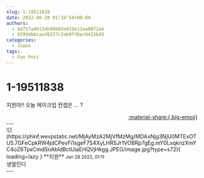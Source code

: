 ```yaml
---
slug: 1-19511838
date: 2022-06-28 01:10:54+09:00
authors:
  - 4d757a40134b90b02e919e13aa8072eb
  - 6599dbbcaa26237c2ab0f3becb421b45
categories:
  - Jiwon
tags:
  - Fan Post
---
```


# 1-19511838

<div class="post-container" markdown="1">
<div class="content-container md-sidebar__scrollwrap" markdown="1">

지원아!! 오늘 메이크업 컨셉은 ... ?

</div>
</div>

<div style="text-align: right;" markdown="1">
<a href="https://weverse.io/fromis9/fanpost/1-19511838" style="text-align: right;">:material-share:{.big-emoji}</a>
</div>
---

<div class="comments-container md-sidebar__scrollwrap" markdown="1">
<div class="comment" markdown="1">
<div class='id-container' markdown="1">
![](https://phinf.wevpstatic.net/MjAyMzA2MjVfMzMg/MDAxNjg3NjU0MTExOTU5.7GFeCpkRW4jdCPevFi1sgeF7S4XyLHRSJr1VOBRp7gEg.mY0LxqknzXmYC4oZ6TpxCmdSnAbldBctUiaEHQVjHkgg.JPEG/image.jpg?type=s72){ loading=lazy }
**<span class="artist">지원</span>** <small>Jun 28 2022, 01:11</small><br>
</div>
<div class='comment-body' markdown="1">
생얼인디
</div>
</div>
</div>
---
